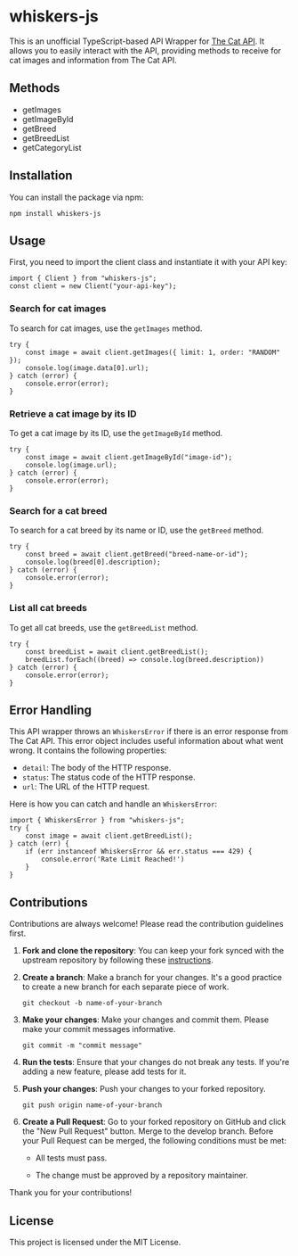 #  whiskers-js
This is an unofficial TypeScript-based API Wrapper for [The Cat API](https://thecatapi.com/). It allows you to easily interact with the API, providing methods to receive for cat images and information from The Cat API.

## Methods
- getImages
- getImageById
- getBreed
- getBreedList
- getCategoryList

##  Installation

You can install the package via npm:

`npm install whiskers-js`

##  Usage

First, you need to import the client class and instantiate it with your API key:
```
import { Client } from "whiskers-js";
const client = new Client("your-api-key");
```
###  Search for cat images
To search for cat images, use the `getImages` method. 
```
try {
	const image = await client.getImages({ limit: 1, order: "RANDOM" });
	console.log(image.data[0].url);
} catch (error) {
	console.error(error);
}
```
###  Retrieve a cat image by its ID
To get a cat image by its ID, use the `getImageById` method.
```
try {
	const image = await client.getImageById("image-id");
	console.log(image.url);
} catch (error) {
	console.error(error);
}
```
###  Search for a cat breed
To search for a cat breed by its name or ID, use the `getBreed` method.
```
try {
	const breed = await client.getBreed("breed-name-or-id");
	console.log(breed[0].description);
} catch (error) {
	console.error(error);
}
```
###  List all cat breeds
To get all cat breeds, use the `getBreedList` method.
```
try {
	const breedList = await client.getBreedList();
	breedList.forEach((breed) => console.log(breed.description))
} catch (error) {
	console.error(error);
}
```
##  Error Handling
This API wrapper throws an `WhiskersError` if there is an error response from The Cat API. This error object includes useful information about what went wrong. It contains the following properties:
-  `detail`: The body of the HTTP response.
-  `status`: The status code of the HTTP response.
-  `url`: The URL of the HTTP request.

Here is how you can catch and handle an `WhiskersError`:

```
import { WhiskersError } from "whiskers-js";
try {
	const image = await client.getBreedList();
} catch (err) {
	if (err instanceof WhiskersError && err.status === 429) {
		console.error('Rate Limit Reached!')
	}
}
```
##  Contributions
Contributions are always welcome! Please read the contribution guidelines first.
1.  **Fork and clone the repository**: You can keep your fork synced with the upstream repository by following these [instructions](https://docs.github.com/en/github/collaborating-with-issues-and-pull-requests/syncing-a-fork).

2.  **Create a branch**: Make a branch for your changes. It's a good practice to create a new branch for each separate piece of work.

	`git checkout -b name-of-your-branch `

3.  **Make your changes**: Make your changes and commit them. Please make your commit messages informative.

	`git commit -m "commit message" `

4.  **Run the tests**: Ensure that your changes do not break any tests. If you're adding a new feature, please add tests for it.

5.  **Push your changes**: Push your changes to your forked repository.

	`git push origin name-of-your-branch `

6.  **Create a Pull Request**: Go to your forked repository on GitHub and click the "New Pull Request" button. Merge to the develop branch. Before your Pull Request can be merged, the following conditions must be met:

	- All tests must pass.

	- The change must be approved by a repository maintainer.
	
Thank you for your contributions!
##  License
This project is licensed under the MIT License.